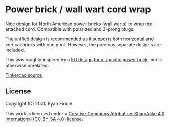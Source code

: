 # Power brick / wall wart cord wrap

Nice design for North American power bricks (wall warts) to wrap the attached cord. Compatible with polarized and 3-prong plugs.

The unified design is recommended as it supports both horizontal and vertical bricks with one print. However, the previous separate designs are included.

This was roughly inspired by a [EU design for a specific power brick](https://www.thingiverse.com/thing:4586428), but is otherwise unrelated.

[Tinkercad source](https://www.tinkercad.com/things/c9BugfH7LjF-power-brick-wall-wart-cord-wrap)

## License

Copyright (C) 2020 Ryan Finnie

This work is licensed under a [Creative Commons Attribution-ShareAlike 4.0 International (CC BY-SA 4.0) license](https://creativecommons.org/licenses/by-sa/4.0/).
